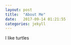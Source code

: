 ```yaml
---
layout: post
title:  "About Me"
date:   2017-09-14 01:21:55
categories: jekyll
---
```

I like turtles
